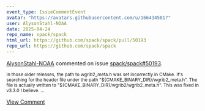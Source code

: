 ```yaml
---
event_type: IssueCommentEvent
avatar: "https://avatars.githubusercontent.com/u/166434581?"
user: AlysonStahl-NOAA
date: 2025-04-24
repo_name: spack/spack
html_url: https://github.com/spack/spack/pull/50193
repo_url: https://github.com/spack/spack
---
```


<a href='https://github.com/AlysonStahl-NOAA' target='_blank'>AlysonStahl-NOAA</a> commented on issue <a href='https://github.com/spack/spack/pull/50193' target='_blank'>spack/spack#50193</a>.

<small>In those older releases, the path to wgrib2_meta.h was set incorrectly in CMake. It's searching for the header file under the path "${CMAKE_BINARY_DIR}/wgrib2_meta.h". The file is actually written to "${CMAKE_BINARY_DIR}/wgrib2/wgrib2_meta.h". This was fixed in v3.3.0 I believe. ...</small>

<a href='https://github.com/spack/spack/pull/50193' target='_blank'>View Comment</a>